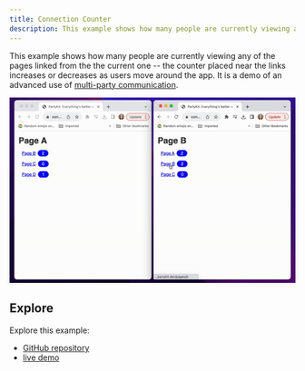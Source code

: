 ```yaml
---
title: Connection Counter
description: This example shows how many people are currently viewing any of the pages linked from the the current one
---
```


This example shows how many people are currently viewing any of the pages linked from the the current one -- the counter placed near the links increases or decreases as users move around the app. It is a demo of an advanced use of [multi-party communication](https://docs.partykit.io/guides/using-multiple-parties-per-project/).

![connection counter](../../../../assets/connection-counter.gif)

## Explore

Explore this example:

- [GitHub repository](https://github.com/partykit/example-link-counter)
- [live demo](https://connection-counter.labs.partykit.dev/pages/a)
